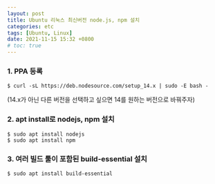 ```yaml
---
layout: post
title: Ubuntu 리눅스 최신버전 node.js, npm 설치
categories: etc
tags: [Ubuntu, Linux]
date: 2021-11-15 15:32 +0800
# toc: true
---
```


### 1. PPA 등록

```
$ curl -sL https://deb.nodesource.com/setup_14.x | sudo -E bash -
```

(14.x가 아닌 다른 버전을 선택하고 싶으면 14를 원하는 버전으로 바꿔주자)

### 2. apt install로 nodejs, npm 설치

```
$ sudo apt install nodejs
$ sudo apt install npm
```

### 3. 여러 빌드 툴이 포함된 build-essential 설치

```
$ sudo apt install build-essential
```
